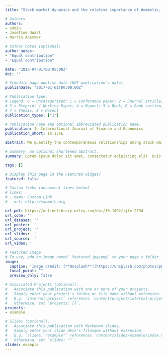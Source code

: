 ```yaml
---
title: "Stock market dynamics and the relative importance of domestic, foreign, and common shocks"

# Authors
authors:
- admin
- Josefine Quast
- Martin Ademmer

# Author notes (optional)
author_notes:
- "Equal contribution"
- "Equal contribution"

date: "2013-07-01T00:00:00Z"
doi: ""

# Schedule page publish date (NOT publication's date).
publishDate: "2017-01-01T00:00:00Z"

# Publication type.
# Legend: 0 = Uncategorized; 1 = Conference paper; 2 = Journal article;
# 3 = Preprint / Working Paper; 4 = Report; 5 = Book; 6 = Book section;
# 7 = Thesis; 8 = Patent
publication_types: ["1"]

# Publication name and optional abbreviated publication name.
publication: In International Journal of Finance and Economics
publication_short: In IJFE

abstract: We quantify the contemporaneous relationships among stock markets in the euro area, the United States, and a group of emerging economies over the period from 2008 to 2017. Exploiting the heteroskedasticity in the stock market data, we identify shocks that originated in the respective domestic markets and shocks that are common to all markets. Our results underline the leading role of the United States in international equity markets, but also point to the importance of indirect spillovers for all economies. Variance decompositions show that while domestic shocks explain the bigger part of the variation in each stock market, a substantial part of the variation in the euro area and the emerging economies can be attributed to foreign shocks. A comparison with a sample covering the pre-crisis period from 1999 to 2007 suggests a strengthening of the linkages among global stock markets in recent years. In particular, the spillovers from advanced to emerging economies have become more pronounced.

# Summary. An optional shortened abstract.
summary: Lorem ipsum dolor sit amet, consectetur adipiscing elit. Duis posuere tellus ac convallis placerat. Proin tincidunt magna sed ex sollicitudin condimentum.

tags: []

# Display this page in the Featured widget?
featured: false

# Custom links (uncomment lines below)
# links:
# - name: Custom Link
#   url: http://example.org

url_pdf: https://onlinelibrary.wiley.com/doi/10.1002/ijfe.2194
url_code: ''
url_dataset: ''
url_poster: ''
url_project: ''
url_slides: ''
url_source: ''
url_video: ''

# Featured image
# To use, add an image named `featured.jpg/png` to your page's folder. 
image:
  caption: 'Image credit: [**Unsplash**](https://unsplash.com/photos/pLCdAaMFLTE)'
  focal_point: ""
  preview_only: false

# Associated Projects (optional).
#   Associate this publication with one or more of your projects.
#   Simply enter your project's folder or file name without extension.
#   E.g. `internal-project` references `content/project/internal-project/index.md`.
#   Otherwise, set `projects: []`.
projects:
- example

# Slides (optional).
#   Associate this publication with Markdown slides.
#   Simply enter your slide deck's filename without extension.
#   E.g. `slides: "example"` references `content/slides/example/index.md`.
#   Otherwise, set `slides: ""`.
slides: example
---
```

